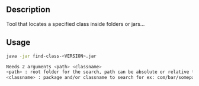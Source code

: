 ## Description
Tool that locates a specified class inside folders or jars...

## Usage

```bash
java -jar find-class-<VERSION>.jar

Needs 2 arguments <path> <classname>
<path> : root folder for the search, path can be absolute or relative to current dir
<classname> : package and/or classname to search for ex: com/bar/somepackage/SomeClass.class or SomeClass or SomeClass.class
```
